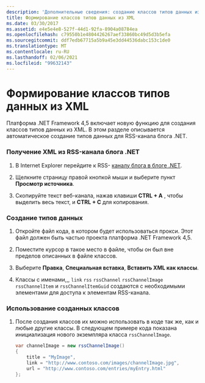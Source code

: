 ```yaml
---
description: 'Дополнительные сведения: создание классов типов данных из XML'
title: Формирование классов типов данных из XML
ms.date: 03/30/2017
ms.assetid: e4e5e4e8-527f-44d1-92fa-8904a08784ea
ms.openlocfilehash: c79550b1e4804426267aef33860bc49d5d3b5efa
ms.sourcegitcommit: ddf7edb67715a5b9a45e3dd44536dabc153c1de0
ms.translationtype: MT
ms.contentlocale: ru-RU
ms.lasthandoff: 02/06/2021
ms.locfileid: "99632143"
---
```

# <a name="generating-data-type-classes-from-xml"></a>Формирование классов типов данных из XML

Платформа .NET Framework 4,5 включает новую функцию для создания классов типов данных из XML. В этом разделе описывается автоматическое создание типов данных для RSS-канала блога .NET.  
  
### <a name="obtaining-the-xml-from-the-net-blog-rss-feed"></a>Получение XML из RSS-канала блога .NET  
  
1. В Internet Explorer перейдите к RSS- [каналу блога в блоге .NET](https://devblogs.microsoft.com/dotnet/feed/).  
  
2. Щелкните страницу правой кнопкой мыши и выберите пункт **Просмотр источника**.  
  
3. Скопируйте текст веб-канала, нажав клавиши **CTRL + A** , чтобы выделить весь текст, и **CTRL + C** для копирования.  
  
### <a name="creating-the-data-types"></a>Создание типов данных  
  
1. Откройте файл кода, в котором будет использоваться прокси. Этот файл должен быть частью проекта платформа .NET Framework 4,5.  
  
2. Поместите курсор в такое место в файле, чтобы он был вне пределов описанных в файле классов.  
  
3. Выберите **Правка**, **Специальная вставка**, **Вставить XML как классы**.  
  
4. Классы с именами,,, `link` `rss` `rssChannel` `rssChannelImage` `rssChannelItem` и `rssChannelItemGuid` создаются с необходимыми элементами для доступа к элементам RSS-канала.  
  
### <a name="using-the-generated-classes"></a>Использование созданных классов  
  
1. После создания классов их можно использовать в коде так же, как и любые другие классы. В следующем примере кода показана инициализация нового экземпляра класса `rssChannelImage`.  
  
    ```csharp
    var channelImage = new rssChannelImage()
    {
        title = "MyImage",
        link = "http://www.contoso.com/images/channelImage.jpg",
        url = "http://www.contoso.com/entries/myEntry.html"
    };  
    ```
